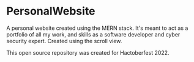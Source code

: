 # PersonalWebsite
A personal website created using the MERN stack. It's meant to act as a portfolio of all my work, and skills as a software developer and cyber security expert. Created using the scroll view. 

This open source repository was created for Hactoberfest 2022.

